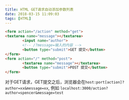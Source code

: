 ```yaml
---
title: HTML GET请求自动添加参数列表
date: 2018-03-15 11:09:03
tags: [HTML]
---
```


```html
<form action="/action" method="get">
<textarea name="message"></textarea>
        <input name="author">
        <!-- /?message=输入的内容 -->
        <button type="submit">GET 提交</button>
</form>
<form action="/" method="post">
        <textarea name="message"></textarea>
        <button type="submit">POST 提交</button>
</form>
```

对于GET请求，GET提交之后，浏览器会在`host:port[action]?author=xx&message=xx`, 例如
`localhost:3000/action?author=spencer&message=test`